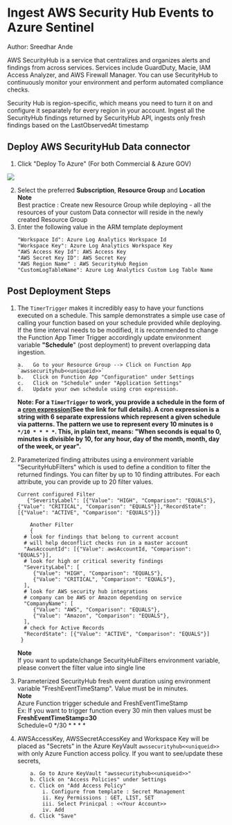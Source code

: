 # Ingest AWS Security Hub Events to Azure Sentinel
Author: Sreedhar Ande  

AWS SecurityHub is a service that centralizes and organizes alerts and findings from across services. Services include GuardDuty, Macie, IAM Access Analyzer, and AWS Firewall Manager. You can use SecurityHub to continuously monitor your environment and perform automated compliance checks.  

Security Hub is region-specific, which means you need to turn it on and configure it separately for every region in your account.
Ingest all the SecurityHub findings returned by SecurityHub API, ingests only fresh findings based on the LastObservedAt timestamp

## Deploy AWS SecurityHub Data connector

1. Click  "Deploy To Azure" (For both Commercial & Azure GOV) 
<a href="https://portal.azure.com/#create/Microsoft.Template/uri/https%3A%2F%2Fraw.githubusercontent.com%2FAzure%2FAzure-Sentinel%2Fmaster%2FDataConnectors%2FAWS-SecurityHubFindings%2Fazuredeploy_awssecurityhub.json" target="_blank">
    <img src="https://aka.ms/deploytoazurebutton"/>
</a>

2. Select the preferred **Subscription**, **Resource Group** and **Location**  
   **Note**  
   Best practice : Create new Resource Group while deploying - all the resources of your custom Data connector will reside in the newly created Resource 
   Group
3. Enter the following value in the ARM template deployment
	```	
	"Workspace Id": Azure Log Analytics Workspace Id​
	"Workspace Key": Azure Log Analytics Workspace Key
	"AWS Access Key Id": AWS Access Key
	"AWS Secret Key ID": AWS Secret Key
	"AWS Region Name" : AWS SecurityHub Region
	"CustomLogTableName": Azure Log Analytics Custom Log Table Name	
	```

## Post Deployment Steps

1. The `TimerTrigger` makes it incredibly easy to have your functions executed on a schedule. This sample demonstrates a simple use case of calling your function based on your schedule provided while deploying. If the time interval needs to be modified, it is recommended to change the Function App Timer Trigger accordingly update environment variable **"Schedule**" (post deployment) to prevent overlapping data ingestion.
   ```
   a.	Go to your Resource Group --> Click on Function App `awssecurityhub<<uniqueid>>`
   b.	Click on Function App "Configuration" under Settings 
   c.	Click on "Schedule" under "Application Settings"
   d.	Update your own schedule using cron expression.
   ```
   **Note: For a `TimerTrigger` to work, you provide a schedule in the form of a [cron expression](https://en.wikipedia.org/wiki/Cron#CRON_expression)(See the link for full details). A cron expression is a string with 6 separate expressions which represent a given schedule via patterns. The pattern we use to represent every 10 minutes is `0 */10 * * * *`. This, in plain text, means: "When seconds is equal to 0, minutes is divisible by 10, for any hour, day of the month, month, day of the week, or year".**
   
2. Parameterized finding attributes using a environment variable "SecurityHubFilters" which is used to define a condition to filter the returned findings. You can filter by up to 10 finding attributes. For each attribute, you can provide up to 20 filter values.
   ```
   Current configured Filter
	  {"SeverityLabel": [{"Value": "HIGH", "Comparison": "EQUALS"},{"Value": "CRITICAL", "Comparison": "EQUALS"}],"RecordState": [{"Value": "ACTIVE", "Comparison": "EQUALS"}]}  
   ```
   ```
	   Another Filter 
	   {
	 # look for findings that belong to current account
	 # will help deconflict checks run in a master account
	 "AwsAccountId": [{"Value": awsAccountId, "Comparison": "EQUALS"}],
	 # look for high or critical severity findings
	 "SeverityLabel": [
		{"Value": "HIGH", "Comparison": "EQUALS"},
		{"Value": "CRITICAL", "Comparison": "EQUALS"},
	 ],
	 # look for AWS security hub integrations
	 # company can be AWS or Amazon depending on service
	 "CompanyName": [
		{"Value": "AWS", "Comparison": "EQUALS"},
		{"Value": "Amazon", "Comparison": "EQUALS"},
	 ],
	 # check for Active Records
	 "RecordState": [{"Value": "ACTIVE", "Comparison": "EQUALS"}]
	}
   ```
   **Note**  
   If you want to update/change SecurityHubFilters environment variable, please convert the filter value into single line
   
3. Parameterized SecurityHub fresh event duration using environment variable "FreshEventTimeStamp". Value must be in minutes.  
   **Note**  
   Azure Function trigger schedule and FreshEventTimeStamp  
   Ex: If you want to trigger function every 30 min then values must be  
   **FreshEventTimeStamp=30**  
   Schedule=0 */30 * * * *  
   
      
4. AWSAccessKey, AWSSecretAccessKey and Workspace Key will be placed as "Secrets" in the Azure KeyVault `awssecurityhub<<uniqueid>>` with only Azure Function access policy. If you want to see/update these secrets,

	```
		a. Go to Azure KeyVault "awssecurityhub<<uniqueid>>"
		b. Click on "Access Policies" under Settings
		c. Click on "Add Access Policy"
			i. Configure from template : Secret Management
			ii. Key Permissions : GET, LIST, SET
			iii. Select Prinicpal : <<Your Account>>
			iv. Add
		d. Click "Save"

	```
